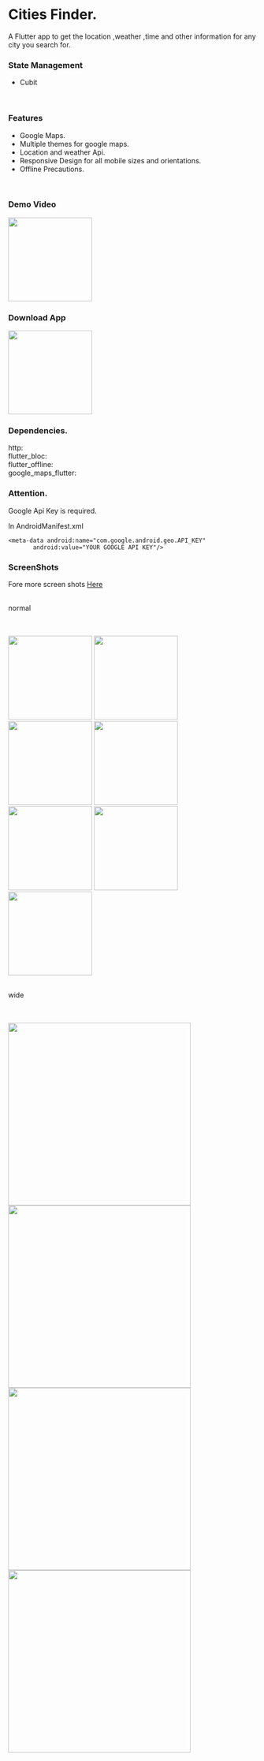 # Cities Finder.  
A Flutter app to get the location ,weather ,time and other information for any city you search for.
<br/>

### State Management
- Cubit
<br/>

### Features
- Google Maps.
- Multiple themes for google maps.
- Location and weather Api.
- Responsive Design for all mobile sizes and orientations.
- Offline Precautions.

<br/>

### Demo Video
<a href="https://youtu.be/QSocoO3gcog"><img src="https://upload.wikimedia.org/wikipedia/commons/thumb/e/e1/Logo_of_YouTube_%282015-2017%29.svg/2560px-Logo_of_YouTube_%282015-2017%29.svg.png" width="170"></img></a>
<br/>

### Download App
<a href="https://github.com/mo7amedaliEbaid/cities-finder/releases/download/v1.0.0/citiesfinder.apk"><img src="https://playerzon.com/asset/download.png" width="170"></img></a>
<br/>

### Dependencies.   
  http:     
  flutter_bloc:     
  flutter_offline:    
  google_maps_flutter:    

### Attention.
Google Api Key is required.   

In AndroidManifest.xml
```
<meta-data android:name="com.google.android.geo.API_KEY"
       android:value="YOUR GOOGLE API KEY"/>
```

### ScreenShots
Fore more screen shots [Here](https://github.com/mo7amedaliEbaid/weather-app/blob/52f71628539c5f555d1537007be30113efb75f23/screenshots)

<br/>
normal
<br/>
<br/>
<br/>
<p float="left">
  <img src="https://github.com/mo7amedaliEbaid/weather-app/blob/52f71628539c5f555d1537007be30113efb75f23/screenshots/normal/location.jpg" width="170" />
  <img src="https://github.com/mo7amedaliEbaid/weather-app/blob/52f71628539c5f555d1537007be30113efb75f23/screenshots/normal/maps3.jpg" width="170" /> 
  <img src="https://github.com/mo7amedaliEbaid/weather-app/blob/52f71628539c5f555d1537007be30113efb75f23/screenshots/normal/maps6.jpg" width="170" />
   <img src="https://github.com/mo7amedaliEbaid/weather-app/blob/52f71628539c5f555d1537007be30113efb75f23/screenshots/normal/weather.jpg" width="170" />
   <img src="https://github.com/mo7amedaliEbaid/weather-app/blob/52f71628539c5f555d1537007be30113efb75f23/screenshots/normal/location.jpg" width="170" />
   <img src="https://github.com/mo7amedaliEbaid/weather-app/blob/52f71628539c5f555d1537007be30113efb75f23/screenshots/normal/maps.jpg" width="170" />
   <img src="https://github.com/mo7amedaliEbaid/weather-app/blob/52f71628539c5f555d1537007be30113efb75f23/screenshots/normal/mapstheme.jpg" width="170" />
</p>     

<br/>
wide
<br/>
<br/>
<br/>
<p float="left">
  <img src="https://github.com/mo7amedaliEbaid/weather-app/blob/52f71628539c5f555d1537007be30113efb75f23/screenshots/wide/mapsthemes.jpg" width="370" />
  <img src="https://github.com/mo7amedaliEbaid/weather-app/blob/52f71628539c5f555d1537007be30113efb75f23/screenshots/wide/location.jpg" width="370" /> 
  <img src="https://github.com/mo7amedaliEbaid/weather-app/blob/52f71628539c5f555d1537007be30113efb75f23/screenshots/wide/search.jpg" width="370" />
   <img src="https://github.com/mo7amedaliEbaid/weather-app/blob/52f71628539c5f555d1537007be30113efb75f23/screenshots/wide/maps.jpg" width="370" />
</p> 

